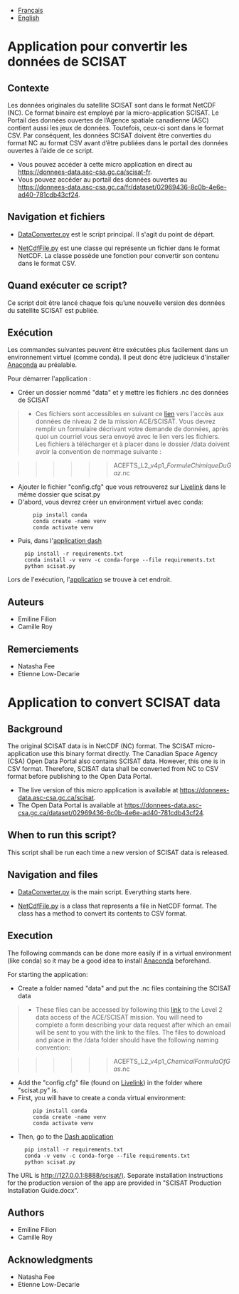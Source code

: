 
- [Français](#application-pour-convertir-les-données-de-scisat)
- [English](#application-to-convert-scisat-data)

# Application pour convertir les données de SCISAT

## Contexte

Les données originales du satellite SCISAT sont dans le format NetCDF (NC). Ce format binaire est employé par la micro-application SCISAT. Le Portail des données ouvertes de l’Agence spatiale canadienne (ASC) contient aussi les jeux de données. Toutefois, ceux-ci sont dans le format CSV. Par conséquent, les données SCISAT doivent être converties du format NC au format CSV avant d’être publiées dans le portail des données ouvertes à l’aide de ce script. 

- Vous pouvez accéder à cette micro application en direct au https://donnees-data.asc-csa.gc.ca/scisat-fr. 
- Vous pouvez accéder au portail des données ouvertes au https://donnees-data.asc-csa.gc.ca/fr/dataset/02969436-8c0b-4e6e-ad40-781cdb43cf24. 

## Navigation et fichiers

 - [DataConverter.py](DataConverter.py) est le script principal. Il s'agit du point de départ.
 
 - [NetCdfFile.py](NetCdfFile.py) est une classe qui représente un fichier dans le format NetCDF. La classe possède une fonction pour convertir son contenu dans le format CSV.

## Quand exécuter ce script?

Ce script doit être lancé chaque fois qu’une nouvelle version des données du satellite SCISAT est publiée.

## Exécution
Les commandes suivantes peuvent être exécutées plus facilement dans un environnement virtuel (comme conda). Il peut donc être judicieux d'installer [Anaconda](https://www.anaconda.com/distribution/) au préalable.

Pour démarrer l'application :
- Créer un dossier nommé "data" et y mettre les fichiers .nc des données de SCISAT
>- Ces fichiers sont accessibles en suivant ce [lien](https://databace.scisat.ca/) vers l'accès aux données de niveau 2 de la mission ACE/SCISAT. Vous devrez remplir un formulaire décrivant votre demande de données, après quoi un courriel vous sera envoyé avec le lien vers les fichiers. Les fichiers à télécharger et à placer dans le dossier /data doivent avoir la convention de nommage suivante : 

>>>>>>ACEFTS_L2_v4p1\__FormuleChimiqueDuGaz_.nc

- Ajouter le fichier "config.cfg" que vous retrouverez sur [Livelink](http://livelink/livelink/llisapi.dll?func=ll&objId=36908608&objAction=browse&viewType=1) dans le même dossier que scisat.py
- D'abord, vous devrez créer un environment virtuel avec conda:
```
        pip install conda
        conda create -name venv
        conda activate venv
```
- Puis, dans l'[application dash](https://github.com/Camille-Jonathan-asc-csa/Scisat-App)
        
        pip install -r requirements.txt
        conda install -v venv -c conda-forge --file requirements.txt
        python scisat.py

Lors de l'exécution, l'[application](http://127.0.0.1:8888/scisat/) se trouve à cet endroit.

## Auteurs
 - Emiline Filion
 - Camille Roy
 
## Remerciements
 - Natasha Fee
 - Etienne Low-Decarie



# Application to convert SCISAT data

## Background

The original SCISAT data is in NetCDF (NC) format. The SCISAT micro-application use this binary format directly. The Canadian Space Agency (CSA) Open Data Portal also contains SCISAT data. However, this one is in CSV format. Therefore, SCISAT data shall be converted from NC to CSV format before publishing to the Open Data Portal.

- The live version of this micro application is available at https://donnees-data.asc-csa.gc.ca/scisat.
- The Open Data Portal is available at https://donnees-data.asc-csa.gc.ca/dataset/02969436-8c0b-4e6e-ad40-781cdb43cf24. 

## When to run this script?

This script shall be run each time a new version of SCISAT data is released.

## Navigation and files

 - [DataConverter.py](DataConverter.py) is the main script. Everything starts here.
 
 - [NetCdfFile.py](NetCdfFile.py) is a class that represents a file in NetCDF format. The class has a method to convert its contents to CSV format.

## Execution

The following commands can be done more easily if in a virtual environment (like conda) so it may be a good idea to install [Anaconda](https://www.anaconda.com/distribution/) beforehand. 

For starting the application:
- Create a folder named "data" and put the .nc files containing the SCISAT data
>- These files can be accessed by following this [link](https://databace.scisat.ca/) to the Level 2 data access of the ACE/SCISAT mission. You will need to complete a form describing your data request after which an email will be sent to you with the link to the files. The files to download and place in the /data folder should have the following naming convention: 

>>>>>>ACEFTS_L2_v4p1\__ChemicalFormulaOfGas_.nc

- Add the "config.cfg" file (found on [Livelink](http://livelink/livelink/llisapi.dll?func=ll&objId=36908608&objAction=browse&viewType=1)) in the folder where "scisat.py" is.
- First, you will have to create a conda virtual environment:
```
        pip install conda
        conda create -name venv
        conda activate venv
```
- Then, go to the [Dash application](https://github.com/Camille-Jonathan-asc-csa/Scisat-App)
        
        pip install -r requirements.txt
        conda -v venv -c conda-forge --file requirements.txt
        python scisat.py

The URL is [http://127.0.0.1:8888/scisat/)](http://127.0.0.1:8888/scisat/). Separate installation instructions for the production version of the app are provided in "SCISAT Production Installation Guide.docx".

## Authors
 - Emiline Filion
 - Camille Roy
 
## Acknowledgments
 - Natasha Fee
 - Etienne Low-Decarie
